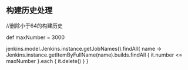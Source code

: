 ## 构建历史处理
//删除小于64的构建历史  
 
def maxNumber = 3000
 
jenkins.model.Jenkins.instance.getJobNames().findAll{ name -> Jenkins.instance.getItemByFullName(name).builds.findAll {
  it.number <= maxNumber
}.each {
  it.delete()
} }
